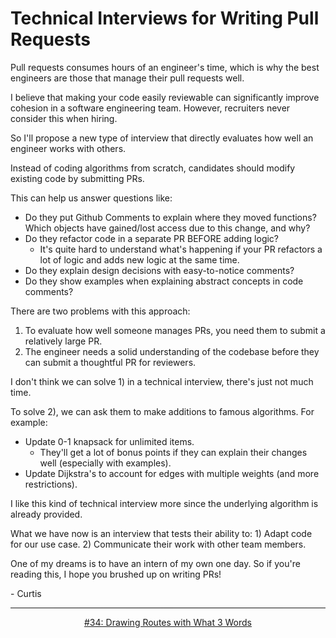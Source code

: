 # Technical Interviews for Writing Pull Requests
Pull requests consumes hours of an engineer's time, which is why the best engineers are those that manage their pull requests well.

I believe that making your code easily reviewable can significantly improve cohesion in a software engineering team. However, recruiters never consider this when hiring.

So I'll propose a new type of interview that directly evaluates how well an engineer works with others.

Instead of coding algorithms from scratch, candidates should modify existing code by submitting PRs.

This can help us answer questions like:
- Do they put Github Comments to explain where they moved functions? Which objects have gained/lost access due to this change, and why?
- Do they refactor code in a separate PR BEFORE adding logic?
    - It's quite hard to understand what's happening if your PR refactors a lot of logic and adds new logic at the same time.
- Do they explain design decisions with easy-to-notice comments?
- Do they show examples when explaining abstract concepts in code comments?

There are two problems with this approach:

1) To evaluate how well someone manages PRs, you need them to submit a relatively large PR.
2) The engineer needs a solid understanding of the codebase before they can submit a thoughtful PR for reviewers.

I don't think we can solve 1) in a technical interview, there's just not much time.

To solve 2), we can ask them to make additions to famous algorithms. For example:

- Update 0-1 knapsack for unlimited items.
    - They'll get a lot of bonus points if they can explain their changes well (especially with examples).
- Update Dijkstra's to account for edges with multiple weights (and more restrictions).

I like this kind of technical interview more since the underlying algorithm is already provided.

What we have now is an interview that tests their ability to:
	1) Adapt code for our use case.
	2) Communicate their work with other team members.

One of my dreams is to have an intern of my own one day. So if you're reading this, I hope you brushed up on writing PRs!

\- Curtis

<!--START OF FOOTER-->
<hr style="margin-top:9px;height:1px;border: 0;background-image: linear-gradient(to right, rgba(0, 0, 0, 0.0), rgba(0, 0, 0, 0.5),rgba(0, 0, 0, 0.0));">
<!--START OF ISSUE NAVIGATION LINKS-->
<p align="center"><a href='034_drawing_routes_with_what_3_words.md'>#34: Drawing Routes with What 3 Words</a></p>
<!--START OF ISSUE NAVIGATION LINKS-->
<!--END OF FOOTER-->
